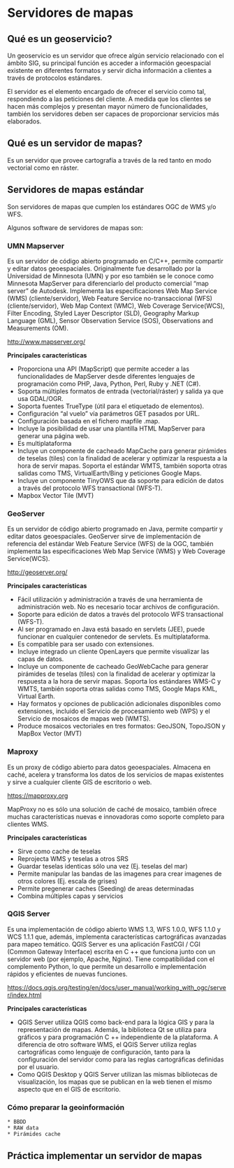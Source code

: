 # Servidores de mapas
    
## Qué es un geoservicio?

Un geoservicio es un servidor que ofrece algún servicio relacionado con el ámbito SIG, su principal función es acceder a información geoespacial existente en diferentes formatos y servir dicha información a clientes a través de protocolos estándares.

El servidor es el elemento encargado de ofrecer el servicio como tal, respondiendo a las peticiones del cliente. A medida que los clientes se hacen más complejos y presentan mayor número de funcionalidades, también los servidores deben ser capaces de proporcionar servicios más elaborados.

## Qué es un servidor de mapas?

Es un servidor que provee cartografía a través de la red tanto en modo vectorial como en ráster.
    
## Servidores de mapas estándar

Son servidores de mapas que cumplen los estándares OGC de WMS y/o WFS. 

Algunos software de servidores de mapas son:

### UMN Mapserver 

Es un servidor de código abierto programado en C/C++, permite compartir y editar datos geoespaciales. Originalmente fue desarrollado por la Universidad de Minnesota (UMN) y por eso también se le conoce como Minnesota MapServer para diferenciarlo del producto comercial “map server” de Autodesk. Implementa las especificaciones Web Map Service (WMS) (cliente/servidor), Web Feature Service no-transaccional (WFS) (cliente/servidor), Web Map Context (WMC), Web Coverage Service(WCS), Filter Encoding, Styled Layer Descriptor (SLD), Geography Markup Language (GML), Sensor Observation Service (SOS), Observations and Measurements (OM).

http://www.mapserver.org/

**Principales características**

* Proporciona una API (MapScript) que permite acceder a las funcionalidades de MapServer desde diferentes lenguajes de programación como PHP, Java, Python, Perl, Ruby y .NET (C#).
* Soporta múltiples formatos de entrada (vectorial/ráster) y salida ya que usa GDAL/OGR.
* Soporta fuentes TrueType (útil para el etiquetado de elementos).
* Configuración “al vuelo” vía parámetros GET pasados por URL.
* Configuración basada en el fichero mapfile .map.
* Incluye la posibilidad de usar una plantilla HTML MapServer para generar una página web.
* Es multiplataforma
* Incluye un componente de cacheado MapCache para generar pirámides de teselas (tiles) con la finalidad de acelerar y optimizar la respuesta a la hora de servir mapas. Soporta el estándar WMTS, también soporta otras salidas como TMS, VirtualEarth/Bing y peticiones Google Maps.
* Incluye un componente TinyOWS que da soporte para edición de datos a través del protocolo WFS transactional (WFS-T).
* Mapbox Vector Tile (MVT)

### GeoServer

Es un servidor de código abierto programado en Java, permite compartir y editar datos geoespaciales. GeoServer sirve de implementación de referencia del estándar Web Feature Service (WFS) de la OGC, también implementa las especificaciones Web Map Service (WMS) y Web Coverage Service(WCS).

http://geoserver.org/

**Principales características**

* Fácil utilización y administración a través de una herramienta de administración web. No es necesario tocar archivos de configuración.
* Soporte para edición de datos a través del protocolo WFS transactional (WFS-T).
* Al ser programado en Java está basado en servlets (JEE), puede funcionar en cualquier contenedor de servlets. Es multiplataforma.
* Es compatible para ser usado con extensiones.
* Incluye integrado un cliente OpenLayers que permite visualizar las capas de datos.
* Incluye un componente de cacheado GeoWebCache para generar pirámides de teselas (tiles) con la finalidad de acelerar y optimizar la respuesta a la hora de servir mapas. Soporta los estándares WMS-C y WMTS, también soporta otras salidas como TMS, Google Maps KML, Virtual Earth.
* Hay formatos y opciones de publicación adicionales disponibles como extensiones, incluido el Servicio de procesamiento web (WPS) y el Servicio de mosaicos de mapas web (WMTS).
* Produce mosaicos vectoriales en tres formatos: GeoJSON, TopoJSON y MapBox Vector (MVT)

### Maproxy 

Es un proxy de código abierto para datos geoespaciales. Almacena en caché, acelera y transforma los datos de los servicios de mapas existentes y sirve a cualquier cliente GIS de escritorio o web.

https://mapproxy.org

MapProxy no es sólo una solución de caché de mosaico, también ofrece muchas características nuevas e innovadoras como soporte completo para clientes WMS.

**Principales características**

* Sirve como cache de teselas
* Reprojecta WMS y teselas a otros SRS
* Guardar teselas identicas sólo una vez (Ej. teselas del mar)
* Permite manipular las bandas de las imagenes para crear imagenes de otros colores (Ej. escala de grises)
* Permite pregenerar caches (Seeding) de areas determinadas
* Combina múltiples capas y servicios

### QGIS Server 

Es una implementación de código abierto WMS 1.3, WFS 1.0.0, WFS 1.1.0 y WCS 1.1.1 que, además, implementa características cartográficas avanzadas para mapeo temático. QGIS Server es una aplicación FastCGI / CGI (Common Gateway Interface) escrita en C ++ que funciona junto con un servidor web (por ejemplo, Apache, Nginx). Tiene compatibilidad con el complemento Python, lo que permite un desarrollo e implementación rápidos y eficientes de nuevas funciones.

https://docs.qgis.org/testing/en/docs/user_manual/working_with_ogc/server/index.html

**Principales características**

* QGIS Server utiliza QGIS como back-end para la lógica GIS y para la representación de mapas. Además, la biblioteca Qt se utiliza para gráficos y para programación C ++ independiente de la plataforma. A diferencia de otro software WMS, el QGIS Server utiliza reglas cartográficas como lenguaje de configuración, tanto para la configuración del servidor como para las reglas cartográficas definidas por el usuario.
* Como QGIS Desktop y QGIS Server utilizan las mismas bibliotecas de visualización, los mapas que se publican en la web tienen el mismo aspecto que en el GIS de escritorio.


### Cómo preparar la geoinformación
    * BBDD
    * RAW data
    * Pirámides cache

## Práctica implementar un servidor de mapas